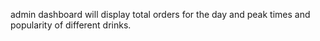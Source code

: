 admin dashboard will display total orders for the day and peak times and popularity of different drinks.